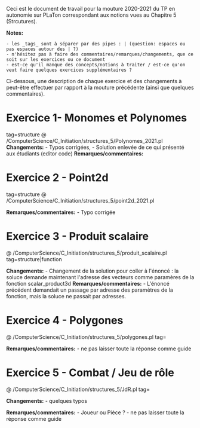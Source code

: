 
Ceci est le document de travail pour la mouture 2020-2021 du TP en autonomie sur PLaTon correspondant aux notions vues au Chapitre 5 (Strcutures).


**Notes:**

    - les _tags_ sont à séparer par des pipes : | (question: espaces ou pas espaces autour des | ?)
    - n'hésitez pas à faire des commentaires/remarques/changements, que ce soit sur les exercices ou ce document
    - est-ce qu'il manque des concepts/notions à traiter / est-ce qu'on veut faire quelques exercices supplémentaires ?


Ci-dessous, une description de chaque exercice et des changements à peut-être effectuer par rapport à la mouture précédente (ainsi que quelques commentaires).

# Exercice 1- Monomes et Polynomes
tag=structure
@ /ComputerScience/C_Initiation/structures_5/Polynomes_2021.pl
**Changements:**
    - Typos corrigées,
    - Solution enlevée de ce qui présenté aux étudiants (editor code)
**Remarques/commentaires:**

# Exercice 2 - Point2d
tag=structure
@ /ComputerScience/C_Initiation/structures_5/point2d_2021.pl

**Remarques/commentaires:**
    - Typo corrigée

# Exercice 3 - Produit scalaire

@ /ComputerScience/C_Initiation/structures_5/produit_scalaire.pl
tag=structure|function

**Changements:**
    - Changement de la solution pour coller à l'énoncé : la soluce demande maintenant l'adresse des vecteurs comme paramères de la fonction scalar_product3d
**Remarques/commentaires:**
    - L'énoncé précédent demandait un passage par adresse des paramètres de la fonction, mais la soluce ne passait par adresses.
# Exercice 4 - Polygones

@ /ComputerScience/C_Initiation/structures_5/polygones.pl
tag=

**Remarques/commentaires:**
    - ne pas laisser toute la réponse comme guide

# Exercice 5 - Combat / Jeu de rôle

@ /ComputerScience/C_Initiation/structures_5/JdR.pl
tag=

**Changements:**
    - quelques typos

**Remarques/commentaires:**
    - Joueur ou Pièce ?
    - ne pas laisser toute la réponse comme guide





